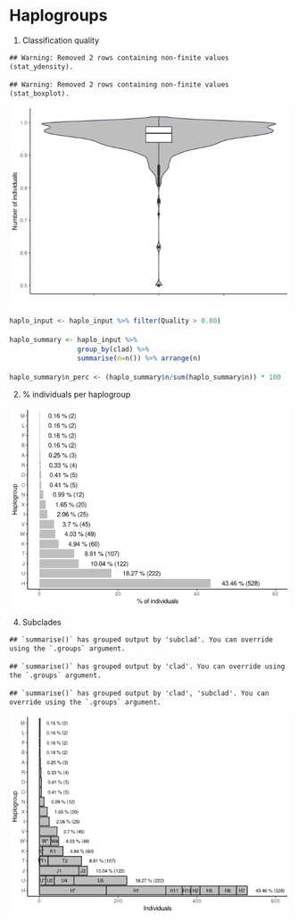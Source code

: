 Haplogroups
================

1.  Classification quality

<!-- -->

    ## Warning: Removed 2 rows containing non-finite values (stat_ydensity).

    ## Warning: Removed 2 rows containing non-finite values (stat_boxplot).

![](haplogroups_files/figure-gfm/quality_violin-1.png)<!-- -->

``` r
haplo_input <- haplo_input %>% filter(Quality > 0.80)

haplo_summary <- haplo_input %>%
                 group_by(clad) %>% 
                 summarise(n=n()) %>% arrange(n)

haplo_summary$n_perc <- (haplo_summary$n/sum(haplo_summary$n)) * 100
```

2.  % individuals per haplogroup

![](haplogroups_files/figure-gfm/percent_haplogroup-1.png)<!-- -->

4.  Subclades

<!-- -->

    ## `summarise()` has grouped output by 'subclad'. You can override using the `.groups` argument.

    ## `summarise()` has grouped output by 'clad'. You can override using the `.groups` argument.

    ## `summarise()` has grouped output by 'clad', 'subclad'. You can override using the `.groups` argument.

![](haplogroups_files/figure-gfm/percent_subclads-1.png)<!-- -->
